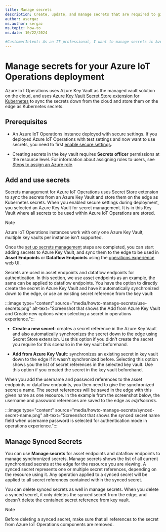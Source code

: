 ```yaml
---
title: Manage secrets 
description: Create, update, and manage secrets that are required to give your Arc-enabled Kubernetes cluster access to Azure resources.
author: asergaz
ms.author: sergaz
ms.topic: how-to
ms.date: 10/22/2024

#CustomerIntent: As an IT professional, I want to manage secrets in Azure IoT Operations, by leveraging Key Vault and Azure Secrete Store to sync the secrets down from the cloud and store them on the edge as Kubernetes secrets.
---
```


# Manage secrets for your Azure IoT Operations deployment

Azure IoT Operations uses Azure Key Vault as the managed vault solution on the cloud, and uses [Azure Key Vault Secret Store extension for Kubernetes](/azure/azure-arc/kubernetes/secret-store-extension) to sync the secrets down from the cloud and store them on the edge as Kubernetes secrets.

## Prerequisites

* An Azure IoT Operations instance deployed with secure settings. If you deployed Azure IoT Operations with test settings and now want to use secrets, you need to first [enable secure settings](../deploy-iot-ops/howto-enable-secure-settings.md).

* Creating secrets in the key vault requires **Secrets officer** permissions at the resource level. For information about assigning roles to users, see [Steps to assign an Azure role](../../role-based-access-control/role-assignments-steps.md).

## Add and use secrets

Secrets management for Azure IoT Operations uses Secret Store extension to sync the secrets from an Azure Key Vault and store them on the edge as Kubernetes secrets. When you enabled secure settings during deployment, you selected an Azure Key Vault for secret management. It is in this Key Vault where all secrets to be used within Azure IoT Operations are stored. 

> [!NOTE]
> Azure IoT Operations instances work with only one Azure Key Vault, multiple key vaults per instance isn't supported.

Once the [set up secrets management](../deploy-iot-ops/howto-enable-secure-settings#set-up-secrets-management.md) steps are completed, you can start adding secrets to Azure Key Vault, and sync them to the edge to be used in **Asset Endpoints** or **Dataflow Endpoints** using the [operations experience](https://iotoperations.azure.com) web UI.

Secrets are used in asset endpoints and dataflow endpoints for authentication. In this section, we use asset endpoints as an example, the same can be applied to dataflow endpoints. You have the option to directly create the secret in Azure Key Vault and have it automatically synchronized down to the edge, or use an existing secret reference from the key vault:

:::image type="content" source="media/howto-manage-secrets/use-secrets.png" alt-text="Screenshot that shows the Add from Azure Key Vault and Create new options when selecting a secret in operations experience.":::

- **Create a new secret**: creates a secret reference in the Azure Key Vault and also automatically synchronizes the secret down to the edge using Secret Store extension. Use this option if you didn't create the secret you require for this scenario in the key vault beforehand. 

- **Add from Azure Key Vault**: synchronizes an existing secret in key vault down to the edge if it wasn't synchronized before. Selecting this option shows you the list of secret references in the selected key vault. Use this option if you created the secret in the key vault beforehand.

When you add the username and password references to the asset endpoints or dataflow endpoints, you then need to give the synchronized secret a name. The secret references will be saved in the edge with this given name as one resource. In the example from the screenshot below, the username and password references are saved to the edge as *edp1secrets*.

:::image type="content" source="media/howto-manage-secrets/synced-secret-name.png" alt-text="Screenshot that shows the synced secret name field when username password is selected for authentication mode in operations experience.":::

## Manage Synced Secrets

You can use **Manage secrets** for asset endpoints and dataflow endpoints to manage synchronized secrets. Manage secrets shows the list of all current synchronized secrets at the edge for the resource you are viewing. A synced secret represents one or multiple secret references, depending on the resource using it. Any operation applied to a synced secret will be applied to all secret references contained within the synced secret. 

You can delete synced secrets as well in manage secrets. When you delete a synced secret, it only deletes the synced secret from the edge, and doesn't delete the contained secret reference from key vault. 

> [!NOTE]
> Before deleting a synced secret, make sure that all references to the secret from Azure IoT Operations components are removed.